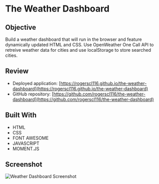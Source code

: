 # The Weather Dashboard

## Objective

Build a weather dashboard that will run in the browser and feature dynamically updated HTML and CSS. Use OpenWeather One Call API to retreive weather data for cities and use localStorage to store searched cities.

## Review

- Deployed application: [https://rogerscl116.github.io/the-weather-dashboard](https://rogerscl116.github.io/the-weather-dashboard)  
- GitHub repository: [https://github.com/rogerscl116/the-weather-dashboard](https://github.com/rogerscl116/the-weather-dashboard)

## Built With

- HTML
- CSS
- FONT AWESOME
- JAVASCRIPT
- MOMENT.JS

## Screenshot

![Weather Dashboard Screenshot](./assets/images/weather-screenshot.png)



